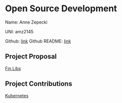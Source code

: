 # Open Source Development

Name: Anne Zepecki

UNI: amz2145

Github: [link](https://github.com/azepecki)
Github README: [link](https://github.com/azepecki/azepecki/blob/main/README.md)

## Project Proposal

[Fin Libs](../projects/python/fin-libs.md)

## Project Contributions

[Kubernetes](../projects/golang/kubernetes.md)
